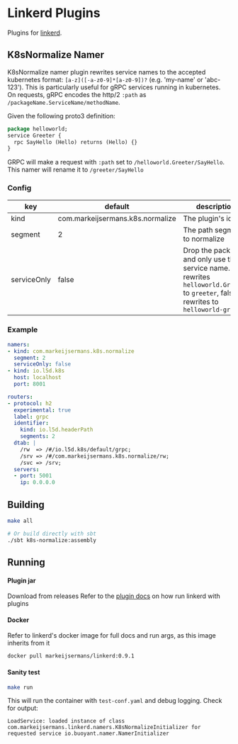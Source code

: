 Linkerd Plugins
===============

Plugins for [linkerd](https://linkerd.io).

## K8sNormalize Namer

K8sNormalize namer plugin rewrites service names to the accepted kubernetes format: `[a-z]([-a-z0-9]*[a-z0-9])?` (e.g. 'my-name' or 'abc-123'). This is particularly useful for gRPC services running in kubernetes. On requests, gRPC encodes the http/2 `:path` as `/packageName.ServiceName/methodName`.  

Given the following proto3 definition:
```protobuf
package helloworld;                                                            
service Greeter {
  rpc SayHello (Hello) returns (Hello) {}                          
}
```

GRPC will make a request with `:path` set to `/helloworld.Greeter/SayHello`. This namer will rename it to `/greeter/SayHello`

### Config

| key | default | description |
| --- | ------- | ----------- |
| kind | com.markeijsermans.k8s.normalize | The plugin's id |
| segment | 2 | The path segment to normalize |
| serviceOnly | false | Drop the package and only use the service name. True rewrites `helloworld.Greeter` to `greeter`, false rewrites to `helloworld-greeter` |



### Example

```yaml
namers:
- kind: com.markeijsermans.k8s.normalize
  segment: 2
  serviceOnly: false
- kind: io.l5d.k8s
  host: localhost
  port: 8001

routers:
- protocol: h2
  experimental: true
  label: grpc
  identifier:
    kind: io.l5d.headerPath
    segments: 2
  dtab: |
    /rw  => /#/io.l5d.k8s/default/grpc;
    /srv => /#/com.markeijsermans.k8s.normalize/rw;
    /svc => /srv;
  servers:
  - port: 5001
    ip: 0.0.0.0
```


## Building

```bash
make all

# Or build directly with sbt
./sbt k8s-normalize:assembly
```

## Running

#### Plugin jar
Download from releases
Refer to the [plugin docs](https://linkerd.io/in-depth/plugin/) on how run linkerd with plugins 

#### Docker
Refer to linkerd's docker image for full docs and run args, as this image inherits from it 
```bash
docker pull markeijsermans/linkerd:0.9.1 
```
 
#### Sanity test
```bash
make run
```
This will run the container with `test-conf.yaml` and debug logging. Check for output:
```
LoadService: loaded instance of class com.markeijsermans.linkerd.namers.K8sNormalizeInitializer for requested service io.buoyant.namer.NamerInitializer
```
